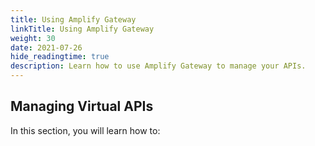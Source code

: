 ```yaml
---
title: Using Amplify Gateway
linkTitle: Using Amplify Gateway
weight: 30
date: 2021-07-26
hide_readingtime: true
description: Learn how to use Amplify Gateway to manage your APIs.
---
```


## Managing Virtual APIs

In this section, you will learn how to: